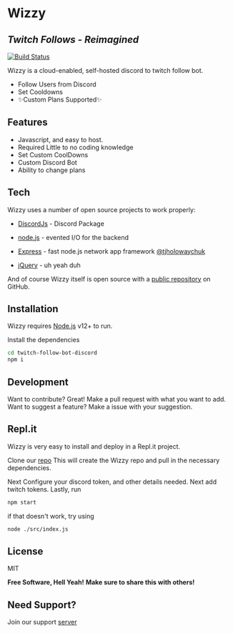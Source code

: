 # Wizzy
## _Twitch Follows - Reimagined_


[![Build Status](https://travis-ci.org/joemccann/dillinger.svg?branch=master)](https://travis-ci.org/joemccann/dillinger)

Wizzy is a cloud-enabled, self-hosted discord to twitch follow bot.
- Follow Users from Discord
- Set Cooldowns
- ✨Custom Plans Supported✨

## Features

- Javascript, and easy to host.
- Required Little to no coding knowledge
- Set Custom CoolDowns
- Custom Discord Bot
- Ability to change plans


## Tech

Wizzy uses a number of open source projects to work properly:

- [DiscordJs] - Discord Package
- [node.js] - evented I/O for the backend
- [Express] - fast node.js network app framework [@tjholowaychuk]

- [jQuery] - uh yeah duh

And of course Wizzy itself is open source with a [public repository][dill]
 on GitHub.

## Installation

Wizzy requires [Node.js](https://nodejs.org/) v12+ to run.

Install the dependencies 
```sh
cd twitch-follow-bot-discord
npm i
```


## Development

Want to contribute? Great!
Make a pull request with what you want to add.
Want to suggest a feature? Make a issue with your suggestion.

## Repl.it

Wizzy is very easy to install and deploy in a Repl.it project.

Clone our [repo][dill]
This will create the Wizzy repo and pull in the necessary dependencies.


Next Configure your discord token, and other details needed.
Next add twitch tokens.
Lastly, run
```sh
npm start
```
if that doesn't work, try using
```sh
node ./src/index.js
```


## License

MIT

**Free Software, Hell Yeah!**
**Make sure to share this with others!**

## Need Support?
Join our support [server][Sup]

[//]: # (These are reference links used in the body of this note and get stripped out when the markdown processor does its job. There is no need to format nicely because it shouldn't be seen. Thanks SO - http://stackoverflow.com/questions/4823468/store-comments-in-markdown-syntax)

   [dill]: <https://github.com/WaltDisneyWorld/twitch-follow-bot-discord>
   [git-repo-url]: <https://github.com/WaltDisneyworld/twitch-follow-bot-discord.git>
   [john gruber]: <http://daringfireball.net>
   [df1]: <http://daringfireball.net/projects/markdown/>
   [markdown-it]: <https://github.com/markdown-it/markdown-it>
   [Ace Editor]: <http://ace.ajax.org>
   [node.js]: <http://nodejs.org>
   [Twitter Bootstrap]: <http://twitter.github.com/bootstrap/>
   [jQuery]: <http://jquery.com>
   [@tjholowaychuk]: <http://twitter.com/tjholowaychuk>
   [express]: <http://expressjs.com>
   [DiscordJs]: <https://discord.js.org>
   [Gulp]: <http://gulpjs.com>
[sup]: <https://discord.gg/EWDnQ2PcXk>
   [PlDb]: <https://github.com/joemccann/dillinger/tree/master/plugins/dropbox/README.md>
   [PlGh]: <https://github.com/joemccann/dillinger/tree/master/plugins/github/README.md>
   [PlGd]: <https://github.com/joemccann/dillinger/tree/master/plugins/googledrive/README.md>
   [PlOd]: <https://github.com/joemccann/dillinger/tree/master/plugins/onedrive/README.md>
   [PlMe]: <https://github.com/joemccann/dillinger/tree/master/plugins/medium/README.md>
   [PlGa]: <https://github.com/RahulHP/dillinger/blob/master/plugins/googleanalytics/README.md>
